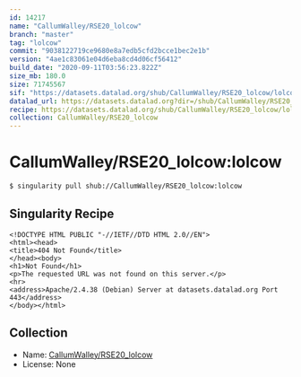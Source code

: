 ```yaml
---
id: 14217
name: "CallumWalley/RSE20_lolcow"
branch: "master"
tag: "lolcow"
commit: "9038122719ce9680e8a7edb5cfd2bcce1bec2e1b"
version: "4ae1c83061e04d6eba8cd4d06cf56412"
build_date: "2020-09-11T03:56:23.822Z"
size_mb: 180.0
size: 71745567
sif: "https://datasets.datalad.org/shub/CallumWalley/RSE20_lolcow/lolcow/2020-09-11-90381227-4ae1c830/4ae1c83061e04d6eba8cd4d06cf56412.sif"
datalad_url: https://datasets.datalad.org?dir=/shub/CallumWalley/RSE20_lolcow/lolcow/2020-09-11-90381227-4ae1c830/
recipe: https://datasets.datalad.org/shub/CallumWalley/RSE20_lolcow/lolcow/2020-09-11-90381227-4ae1c830/Singularity
collection: CallumWalley/RSE20_lolcow
---
```


# CallumWalley/RSE20_lolcow:lolcow

```bash
$ singularity pull shub://CallumWalley/RSE20_lolcow:lolcow
```

## Singularity Recipe

```singularity
<!DOCTYPE HTML PUBLIC "-//IETF//DTD HTML 2.0//EN">
<html><head>
<title>404 Not Found</title>
</head><body>
<h1>Not Found</h1>
<p>The requested URL was not found on this server.</p>
<hr>
<address>Apache/2.4.38 (Debian) Server at datasets.datalad.org Port 443</address>
</body></html>
```

## Collection

 - Name: [CallumWalley/RSE20_lolcow](https://github.com/CallumWalley/RSE20_lolcow)
 - License: None

